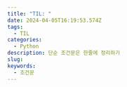 ```yaml
---
title: "TIL: "
date: 2024-04-05T16:19:53.574Z
tags:
  - TIL
categories:
  - Python
description: 단순 조건문은 한줄에 정리하기
slug:
keywords:
  - 조건문
---
```

